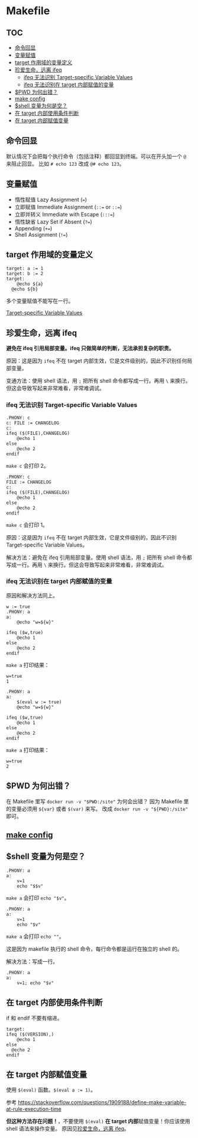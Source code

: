 # Makefile
<!-- editorconfig-checker-disable-file -->

## TOC

<!-- MarkdownTOC GFM -->

- [命令回显](#命令回显)
- [变量赋值](#变量赋值)
- [target 作用域的变量定义](#target-作用域的变量定义)
- [珍爱生命，远离 ifeq](#珍爱生命远离-ifeq)
    - [ifeq 无法识别 Target-specific Variable Values](#ifeq-无法识别-target-specific-variable-values)
    - [ifeq 无法识别在 target 内部赋值的变量](#ifeq-无法识别在-target-内部赋值的变量)
- [$PWD 为何出错？](#pwd-为何出错)
- [make config](#make-config)
- [$shell 变量为何是空？](#shell-变量为何是空)
- [在 target 内部使用条件判断](#在-target-内部使用条件判断)
- [在 target 内部赋值变量](#在-target-内部赋值变量)

<!-- /MarkdownTOC -->

## 命令回显

默认情况下会把每个执行命令（包括注释）都回显到终端。可以在开头加一个 `@` 来阻止回显。
比如 `# echo 123` 改成 `@# echo 123`。

## 变量赋值

- 惰性赋值 Lazy Assignment (`=`)
- 立即赋值 Immediate Assignment (`::=` or `::=`)
- 立即并转义 Immediate with Escape (`:::=`)
- 惰性缺省 Lazy Set if Absent (`?=`)
- Appending (`+=`)
- Shell Assignment (`!=`)

## target 作用域的变量定义

```make
target: a := 1
target: b := 2
target:
	@echo ${a}
  @echo ${b}
```

多个变量赋值不能写在一行。

[Target-specific Variable Values](https://www.gnu.org/software/make/manual/html_node/Target_002dspecific.html)

## 珍爱生命，远离 ifeq

**避免在 ifeq 引用局部变量。ifeq 只做简单的判断，无法承担复杂的职责。**

原因：这是因为 `ifeq` 不在 target 内部生效，它是文件级别的，因此不识别任何局部变量。

变通方法：使用 shell 语法，用 `;` 把所有 shell 命令都写成一行。再用 `\` 来换行。
但这会导致写起来非常难看，非常难调试。

### ifeq 无法识别 Target-specific Variable Values

```make
.PHONY: c
c: FILE := CHANGELOG
c:
ifeq ($(FILE),CHANGELOG)
	@echo 1
else
	@echo 2
endif
```

`make c` 会打印 2。

```make
.PHONY: c
FILE := CHANGELOG
c:
ifeq ($(FILE),CHANGELOG)
	@echo 1
else
	@echo 2
endif
```

`make c` 会打印 1。

原因：这是因为 `ifeq` 不在 target 内部生效，它是文件级别的，因此不识别 Target-specific Variable Values。

解决方法：避免在 ifeq 引用局部变量。使用 shell 语法，用 `;` 把所有 shell 命令都写成一行。再用 `\` 来换行。但这会导致写起来非常难看，非常难调试。

### ifeq 无法识别在 target 内部赋值的变量

原因和解决方法同上。

```make
w := true
.PHONY: a
a:
	@echo "w=${w}"

ifeq ($w,true)
	@echo 1
else
	@echo 2
endif
```

`make a` 打印结果：

```
w=true
1
```

```make
.PHONY: a
a:
	$(eval w := true)
	@echo "w=${w}"

ifeq ($w,true)
	@echo 1
else
	@echo 2
endif
```

`make a` 打印结果：

```
w=true
2
```

## $PWD 为何出错？

在 Makefile 里写 `docker run -v "$PWD:/site"` 为何会出错？
因为 Makefile 里的变量必须用 `${var}` 或者 `$(var)` 来写。
改成 `docker run -v "${PWD}:/site"` 即可。

## [make config](../linux/kconfig.md)

## $shell 变量为何是空？

```make
.PHONY: a
a:
	v=1
	echo "$$v"
```

`make a` 会打印 `echo "$v"`。

```make
.PHONY: a
a:
	v=1
	echo "$v"
```

`make a` 会打印 `echo ""`。

这是因为 makefile 执行的 shell 命令，每行命令都是运行在独立的 shell 的。

解决方法：写成一行。

```make
.PHONY: a
a:
	v=1; echo "$v"
```

## 在 target 内部使用条件判断

if 和 endif 不要有缩进。

```make
target:
ifeq ($(VERSION),)
	@echo 1
else
  @echo 2
endif
```

## 在 target 内部赋值变量

使用 `$(eval)` 函数。`$(eval a := 1)`。

参考 https://stackoverflow.com/questions/1909188/define-make-variable-at-rule-execution-time

**但这种方法存在问题！**，不要使用 `$(eval)` **在 target 内部**赋值变量！你应该使用 shell 语法来操作变量。
原因见[珍爱生命，远离 ifeq](#珍爱生命远离-ifeq)。
